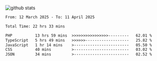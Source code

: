 
![github stats](https://github-readme-stats.vercel.app/api?username=realmahd1&show_icons=true&theme=codeSTACKr&hide_rank=true&count_private=true)

<!--START_SECTION:waka-->

```txt
From: 12 March 2025 - To: 11 April 2025

Total Time: 22 hrs 33 mins

PHP          13 hrs 59 mins  >>>>>>>>>>>>>>>>---------   62.01 %
TypeScript   5 hrs 49 mins   >>>>>>-------------------   25.82 %
JavaScript   1 hr 14 mins    >------------------------   05.50 %
CSS          40 mins         >------------------------   03.02 %
JSON         34 mins         >------------------------   02.52 %
```

<!--END_SECTION:waka-->
